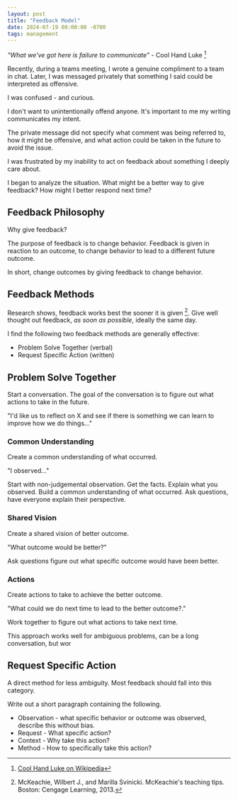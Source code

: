 ```yaml
---
layout: post
title: "Feedback Model"
date: 2024-07-19 00:00:00 -0700
tags: management
---
```


_"What we've got here is failure to communicate"_ - Cool Hand Luke [^communicate-quote]

Recently, during a teams meeting, I wrote a genuine compliment to a team in chat. Later, I was messaged privately that something I said could be interpreted as offensive.

I was confused - and curious.

I don't want to unintentionally offend anyone. It's important to me my writing communicates my intent.

The private message did not specify what comment was being referred to, how it might be offensive, and what action could be taken in the future to avoid the issue.

I was frustrated by my inability to act on feedback about something I deeply care about.

I began to analyze the situation. What might be a better way to give feedback? How might I better respond next time?


## Feedback Philosophy

Why give feedback?

The purpose of feedback is to change behavior. Feedback is given in reaction to an outcome, to change behavior to lead to a different future outcome.

In short, change outcomes by giving feedback to change behavior.

## Feedback Methods

Research shows, feedback works best the sooner it is given [^teaching-tips]. Give well thought out feedback, _as soon as possible_, ideally the same day.

I find the following two feedback methods are generally effective:

- Problem Solve Together (verbal)
- Request Specific Action (written)

## Problem Solve Together

Start a conversation. The goal of the conversation is to figure out what actions to take in the future.

"I'd like us to reflect on X and see if there is something we can learn to improve how we do things..."

### Common Understanding

Create a common understanding of what occurred.

"I observed..."

Start with non-judgemental observation. Get the facts. Explain what you observed. Build a common understanding of what occurred. Ask questions, have everyone explain their perspective.

### Shared Vision

Create a shared vision of better outcome.

"What outcome would be better?"

Ask questions figure out what specific outcome would have been better.

### Actions

Create actions to take to achieve the better outcome.

"What could we do next time to lead to the better outcome?."

Work together to figure out what actions to take next time.


This approach works well for ambiguous problems, can be a long conversation, but wor


## Request Specific Action

A direct method for less ambiguity. Most feedback should fall into this category.

Write out a short paragraph containing the following.

- Observation - what specific behavior or outcome was observed, describe this without bias.
- Request - What specific action?
- Context - Why take this action?
- Method - How to specifically take this action?





[^communicate-quote]: [Cool Hand Luke on Wikipedia](https://en.wikipedia.org/wiki/Cool_Hand_Luke)

[^teaching-tips]: McKeachie, Wilbert J., and Marilla Svinicki. McKeachie's teaching tips. Boston: Cengage Learning, 2013.
